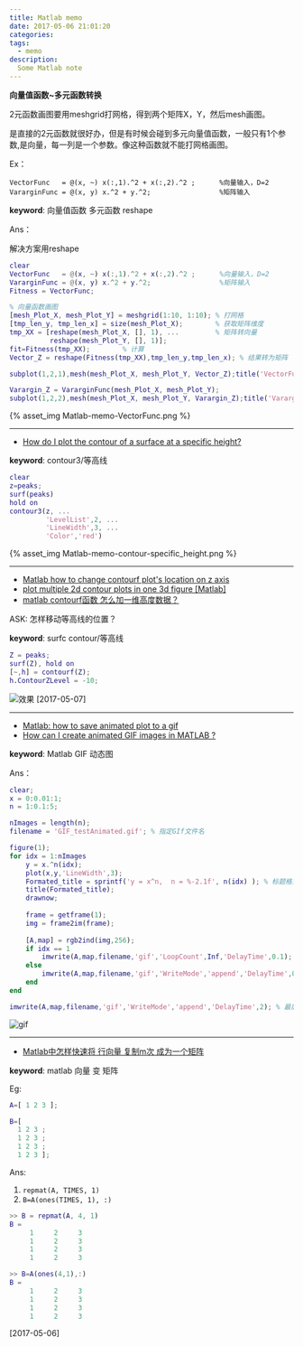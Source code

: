 ```yaml
---
title: Matlab memo
date: 2017-05-06 21:01:20
categories:
tags:
  - memo
description:
  Some Matlab note
---
```



<!--more-->

**向量值函数~多元函数转换**

2元函数画图要用meshgrid打网格，得到两个矩阵X，Y，然后mesh画图。

是直接的2元函数就很好办，但是有时候会碰到多元向量值函数，一般只有1个参数,是向量，每一列是一个参数。像这种函数就不能打网格画图。

Ex：
```
VectorFunc   = @(x, ~) x(:,1).^2 + x(:,2).^2 ;      %向量输入，D=2
VararginFunc = @(x, y) x.^2 + y.^2;                 %矩阵输入
```
**keyword**: 向量值函数 多元函数 reshape

Ans：


解决方案用reshape
``` matlab
clear
VectorFunc   = @(x, ~) x(:,1).^2 + x(:,2).^2 ;      %向量输入，D=2
VararginFunc = @(x, y) x.^2 + y.^2;                 %矩阵输入
Fitness = VectorFunc;

% 向量函数画图
[mesh_Plot_X, mesh_Plot_Y] = meshgrid(1:10, 1:10); % 打网格
[tmp_len_y, tmp_len_x] = size(mesh_Plot_X);        % 获取矩阵维度         
tmp_XX = [reshape(mesh_Plot_X, [], 1), ...         % 矩阵转向量
          reshape(mesh_Plot_Y, [], 1)];
fit=Fitness(tmp_XX);        % 计算
Vector_Z = reshape(Fitness(tmp_XX),tmp_len_y,tmp_len_x); % 结果转为矩阵

subplot(1,2,1),mesh(mesh_Plot_X, mesh_Plot_Y, Vector_Z);title('VectorFunc');

Varargin_Z = VararginFunc(mesh_Plot_X, mesh_Plot_Y);
subplot(1,2,2),mesh(mesh_Plot_X, mesh_Plot_Y, Varargin_Z);title('VararginFunc');
```
{% asset_img Matlab-memo-VectorFunc.png %}


---

- [How do I plot the contour of a surface at a specific height?](https://cn.mathworks.com/matlabcentral/answers/165821-how-do-i-plot-the-contour-of-a-surface-at-a-specific-height)

**keyword**: contour3/等高线

``` matlab
clear
z=peaks;
surf(peaks)
hold on
contour3(z, ...
         'LevelList',2, ...
         'LineWidth',3, ...
         'Color','red')
```
{% asset_img Matlab-memo-contour-specific_height.png %}

---

- [Matlab how to change contourf plot's location on z axis](http://stackoverflow.com/questions/8054966/matlab-how-to-change-contourf-plots-location-on-z-axis)
- [plot multiple 2d contour plots in one 3d figure [Matlab]](http://stackoverflow.com/questions/24621439/plot-multiple-2d-contour-plots-in-one-3d-figure-matlab/24624311#24624311)
- [matlab contourf函数 怎么加一维高度数据？](https://www.zhihu.com/question/41687148)

ASK: 怎样移动等高线的位置？

**keyword**: surfc  contour/等高线

``` matlab
Z = peaks;
surf(Z), hold on
[~,h] = contourf(Z);
h.ContourZLevel = -10;
```
![效果](Matlab-memo-contourZlevel.png)
[2017-05-07]

---

- [Matlab: how to save animated plot to a gif](http://stackoverflow.com/questions/42132955/matlab-how-to-save-animated-plot-to-a-gif)
- [How can I create animated GIF images in MATLAB ?](https://cn.mathworks.com/matlabcentral/answers/94495-how-can-i-create-animated-gif-images-in-matlab)

**keyword**: Matlab GIF 动态图

Ans：
``` matlab GIF_example.m
clear;
x = 0:0.01:1;
n = 1:0.1:5;

nImages = length(n);
filename = 'GIF_testAnimated.gif'; % 指定GIf文件名

figure(1);
for idx = 1:nImages
    y = x.^n(idx);
    plot(x,y,'LineWidth',3);
    Formated_title = sprintf('y = x^n,  n = %-2.1f', n(idx) ); % 标题格式化
    title(Formated_title);
    drawnow;
    
    frame = getframe(1);
    img = frame2im(frame);
    
    [A,map] = rgb2ind(img,256);
    if idx == 1
        imwrite(A,map,filename,'gif','LoopCount',Inf,'DelayTime',0.1); % GIF 时间间隔可调
    else
        imwrite(A,map,filename,'gif','WriteMode','append','DelayTime',0.1);
    end
end

imwrite(A,map,filename,'gif','WriteMode','append','DelayTime',2); % 最后一帧 延时
```
![gif](Matlab-memo-GIF_testAnimated.gif)

---

- [Matlab中怎样快速将 行向量 复制m次 成为一个矩阵](http://www.ilovematlab.cn/thread-29957-1-1.html)

**keyword**: matlab 向量 变 矩阵

Eg:
``` matlab
A=[ 1 2 3 ];

B=[
  1 2 3 ;
  1 2 3 ;
  1 2 3 ;
  1 2 3 ];
```

Ans:

1. `repmat(A, TIMES, 1)`
2. `B=A(ones(TIMES, 1), :)`

``` matlab
>> B = repmat(A, 4, 1)
B =
     1     2     3
     1     2     3
     1     2     3
     1     2     3

>> B=A(ones(4,1),:)
B =
     1     2     3
     1     2     3
     1     2     3
     1     2     3
```
[2017-05-06]